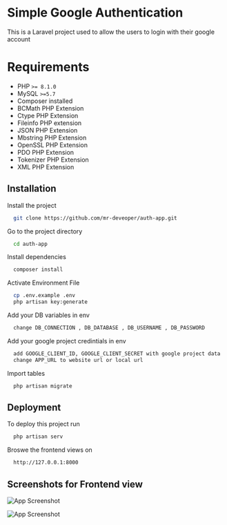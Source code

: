 
# Simple Google Authentication

This is a Laravel project used to allow the users to login with their google account

# Requirements

- PHP `>= 8.1.0`
- MySQL `>=5.7`
- Composer installed
- BCMath PHP Extension
- Ctype PHP Extension
- Fileinfo PHP extension
- JSON PHP Extension
- Mbstring PHP Extension
- OpenSSL PHP Extension
- PDO PHP Extension
- Tokenizer PHP Extension
- XML PHP Extension



## Installation

Install the project

```bash
  git clone https://github.com/mr-deveoper/auth-app.git
```

Go to the project directory

```bash
  cd auth-app
```

Install dependencies

```bash
  composer install
```

Activate Environment File

```bash
  cp .env.example .env
  php artisan key:generate
```

Add your DB variables in env

```bash
  change DB_CONNECTION , DB_DATABASE , DB_USERNAME , DB_PASSWORD 
```

Add your google project credintials in env

```bash
  add GOOGLE_CLIENT_ID, GOOGLE_CLIENT_SECRET with google project data
  change APP_URL to website url or local url 
```

Import tables

```bash
  php artisan migrate 
```

## Deployment

To deploy this project run

```bash
  php artisan serv
```

Broswe the frontend views on

```bash
  http://127.0.0.1:8000
```

## Screenshots for Frontend view

![App Screenshot](https://i.ibb.co/wcDTj8w/image.png)

![App Screenshot](https://i.ibb.co/Cs94kJn/image.png)
